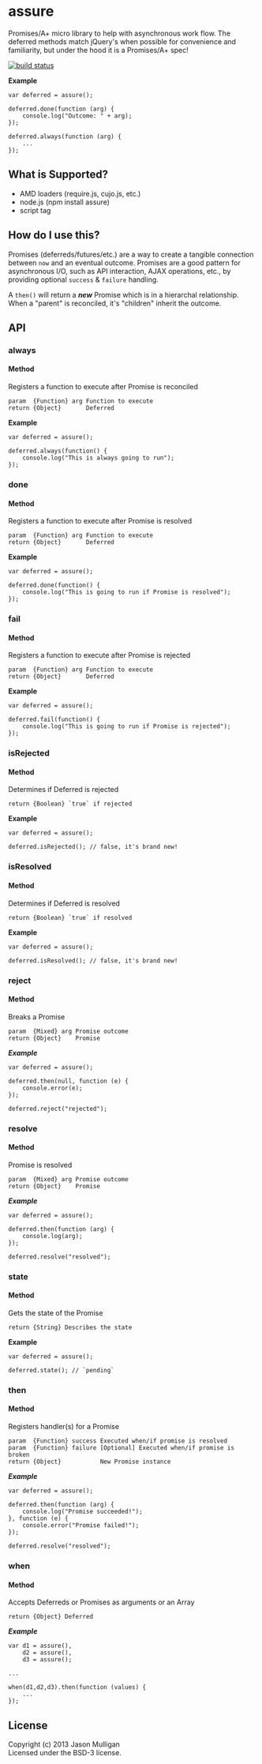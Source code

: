 # assure

Promises/A+ micro library to help with asynchronous work flow. The deferred methods match jQuery's when possible for convenience and familiarity, but under the hood it is a Promises/A+ spec!

[![build status](https://secure.travis-ci.org/avoidwork/assure.png)](http://travis-ci.org/avoidwork/assure)

**Example**

```
var deferred = assure();

deferred.done(function (arg) {
	console.log("Outcome: " + arg);
});

deferred.always(function (arg) {
	...
});
```

## What is Supported?

* AMD loaders (require.js, cujo.js, etc.)
* node.js (npm install assure)
* script tag

## How do I use this?

Promises (deferreds/futures/etc.) are a way to create a tangible connection between `now` and an eventual outcome. Promises are a good pattern for asynchronous I/O, such as API interaction, AJAX operations, etc., by providing optional `success` & `failure` handling.

A `then()` will return a ***new*** Promise which is in a hierarchal relationship. When a "parent" is reconciled, it's "children" inherit the outcome.

## API

### always
#### Method

Registers a function to execute after Promise is reconciled

	param  {Function} arg Function to execute
	return {Object}       Deferred

**Example**

```
var deferred = assure();

deferred.always(function() {
	console.log("This is always going to run");
});
```

### done
#### Method

Registers a function to execute after Promise is resolved

	param  {Function} arg Function to execute
	return {Object}       Deferred

**Example**

```
var deferred = assure();

deferred.done(function() {
	console.log("This is going to run if Promise is resolved");
});
```

### fail
#### Method

Registers a function to execute after Promise is rejected

	param  {Function} arg Function to execute
	return {Object}       Deferred

**Example**

```
var deferred = assure();

deferred.fail(function() {
	console.log("This is going to run if Promise is rejected");
});
```

### isRejected
#### Method

Determines if Deferred is rejected

	return {Boolean} `true` if rejected

**Example**

```
var deferred = assure();

deferred.isRejected(); // false, it's brand new!
```

### isResolved
#### Method

Determines if Deferred is resolved

	return {Boolean} `true` if resolved

**Example**

```
var deferred = assure();

deferred.isResolved(); // false, it's brand new!
```

### reject
#### Method
Breaks a Promise

	param  {Mixed} arg Promise outcome
	return {Object}    Promise

***Example***

```
var deferred = assure();

deferred.then(null, function (e) {
	console.error(e);
});

deferred.reject("rejected");
```

### resolve
#### Method
Promise is resolved

	param  {Mixed} arg Promise outcome
	return {Object}    Promise

***Example***

```
var deferred = assure();

deferred.then(function (arg) {
	console.log(arg);
});

deferred.resolve("resolved");
```

### state
#### Method

Gets the state of the Promise

	return {String} Describes the state

**Example**

```
var deferred = assure();

deferred.state(); // `pending`
```

### then
#### Method
Registers handler(s) for a Promise

	param  {Function} success Executed when/if promise is resolved
	param  {Function} failure [Optional] Executed when/if promise is broken
	return {Object}           New Promise instance

***Example***

```
var deferred = assure();

deferred.then(function (arg) {
	console.log("Promise succeeded!");
}, function (e) {
	console.error("Promise failed!");
});

deferred.resolve("resolved");
```

### when
#### Method
Accepts Deferreds or Promises as arguments or an Array

	return {Object} Deferred

***Example***

```
var d1 = assure(),
    d2 = assure(),
    d3 = assure();

...

when(d1,d2,d3).then(function (values) {
	...
});
```

## License
Copyright (c) 2013 Jason Mulligan  
Licensed under the BSD-3 license.